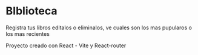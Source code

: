 # BIblioteca

Registra tus libros editalos o eliminalos, ve cuales son los mas pupularos o los mas recientes

Proyecto creado con React - Vite y React-router
